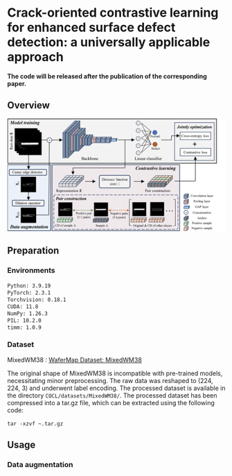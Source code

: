 # Crack-oriented contrastive learning for enhanced surface defect detection: a universally applicable approach

**The code will be released after the publication of the corresponding paper.**

## Overview
![COCL](images/COCL.png)

## Preparation
### Environments
```
Python: 3.9.19
PyTorch: 2.3.1
Torchvision: 0.18.1
CUDA: 11.8
NumPy: 1.26.3
PIL: 10.2.0
timm: 1.0.9
```

### Dataset
MixedWM38 : [WaferMap Dataset: MixedWM38](https://github.com/Junliangwangdhu/WaferMap?tab=readme-ov-file)

The original shape of MixedWM38 is incompatible with pre-trained models, necessitating minor preprocessing. The raw data was reshaped to (224, 224, 3) and underwent label encoding. The processed dataset is available in the directory ```COCL/datasets/MixedWM38/```. The processed dataset has been compressed into a tar.gz file, which can be extracted using the following code:
```
tar -xzvf ~.tar.gz
```

## Usage
### Data augmentation
